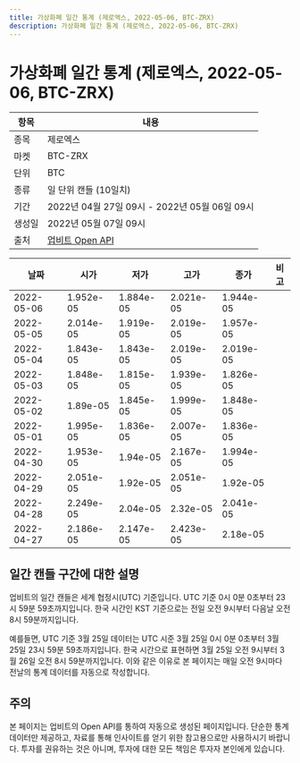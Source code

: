 ```yaml
---
title: 가상화폐 일간 통계 (제로엑스, 2022-05-06, BTC-ZRX)
description: 가상화폐 일간 통계 (제로엑스, 2022-05-06, BTC-ZRX)
---
```



가상화폐 일간 통계 (제로엑스, 2022-05-06, BTC-ZRX)
===

|항목|내용|
|--|--|
|종목|제로엑스|
|마켓|BTC-ZRX|
|단위|BTC|
|종류|일 단위 캔들 (10일치)|
|기간|2022년 04월 27일 09시 - 2022년 05월 06일 09시|
|생성일|2022년 05월 07일 09시|
|출처|[업비트 Open API](https://docs.upbit.com)|


|날짜|시가|저가|고가|종가|비고|
|--|--|--|--|--|--|
|2022-05-06|1.952e-05|1.884e-05|2.021e-05|1.944e-05|    |
|2022-05-05|2.014e-05|1.919e-05|2.019e-05|1.957e-05|    |
|2022-05-04|1.843e-05|1.843e-05|2.019e-05|2.019e-05|    |
|2022-05-03|1.848e-05|1.815e-05|1.939e-05|1.826e-05|    |
|2022-05-02|1.89e-05|1.845e-05|1.999e-05|1.848e-05|    |
|2022-05-01|1.995e-05|1.836e-05|2.007e-05|1.836e-05|    |
|2022-04-30|1.953e-05|1.94e-05|2.167e-05|1.994e-05|    |
|2022-04-29|2.051e-05|1.92e-05|2.051e-05|1.92e-05|    |
|2022-04-28|2.249e-05|2.04e-05|2.32e-05|2.041e-05|    |
|2022-04-27|2.186e-05|2.147e-05|2.423e-05|2.18e-05|    |


일간 캔들 구간에 대한 설명
---


업비트의 일간 캔들은 세계 협정시(UTC) 기준입니다. 
UTC 기준 0시 0분 0초부터 23시 59분 59초까지입니다. 
한국 시간인 KST 기준으로는 전일 오전 9시부터 다음날 오전 8시 59분까지입니다. 


예를들면, UTC 기준 3월 25일 데이터는 UTC 시준 3월 25일 0시 0분 0초부터 3월 25일 23시 59분 59초까지입니다. 
한국 시간으로 표현하면 3월 25일 오전 9시부터 3월 26일 오전 8시 59분까지입니다. 
이와 같은 이유로 본 페이지는 매일 오전 9시마다 전날의 통계 데이터를 자동으로 작성합니다. 


주의
---


본 페이지는 업비트의 Open API를 통하여 자동으로 생성된 페이지입니다. 
단순한 통계 데이터만 제공하고, 자료를 통해 인사이트를 얻기 위한 참고용으로만 사용하시기 바랍니다. 
투자를 권유하는 것은 아니며, 투자에 대한 모든 책임은 투자자 본인에게 있습니다. 
